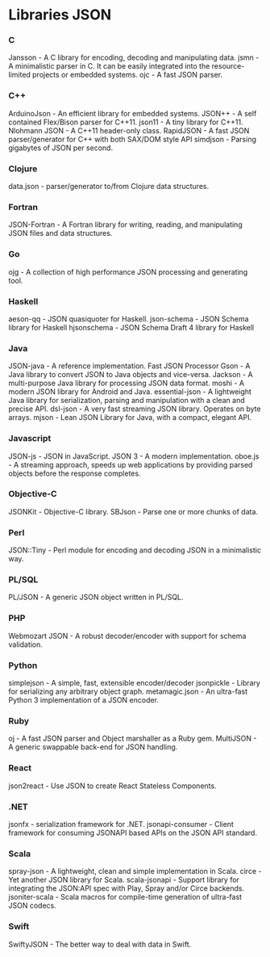 # Libraries JSON


### C

Jansson - A C library for encoding, decoding and manipulating data.
jsmn - A minimalistic parser in C. It can be easily integrated into the resource-limited projects or embedded systems.
ojc - A fast JSON parser.

### C++

ArduinoJson - An efficient library for embedded systems.
JSON++ - A self contained Flex/Bison parser for C++11.
json11 - A tiny library for C++11.
Nlohmann JSON - A C++11 header-only class.
RapidJSON - A fast JSON parser/generator for C++ with both SAX/DOM style API
simdjson - Parsing gigabytes of JSON per second.

### Clojure

data.json - parser/generator to/from Clojure data structures.

### Fortran

JSON-Fortran - A Fortran library for writing, reading, and manipulating JSON files and data structures.

### Go

ojg - A collection of high performance JSON processing and generating tool.

### Haskell

aeson-qq - JSON quasiquoter for Haskell.
json-schema - JSON Schema library for Haskell
hjsonschema - JSON Schema Draft 4 library for Haskell

### Java

JSON-java - A reference implementation.
Fast JSON Processor
Gson - A Java library to convert JSON to Java objects and vice-versa.
Jackson - A multi-purpose Java library for processing JSON data format.
moshi - A modern JSON library for Android and Java.
essential-json - A lightweight Java library for serialization, parsing and manipulation with a clean and precise API.
dsl-json - A very fast streaming JSON library. Operates on byte arrays.
mjson - Lean JSON Library for Java, with a compact, elegant API.

### Javascript

JSON-js - JSON in JavaScript.
JSON 3 - A modern implementation.
oboe.js - A streaming approach, speeds up web applications by providing parsed objects before the response completes.

### Objective-C

JSONKit - Objective-C library.
SBJson - Parse one or more chunks of data.

### Perl

JSON::Tiny - Perl module for encoding and decoding JSON in a minimalistic way.

### PL/SQL

PL/JSON - A generic JSON object written in PL/SQL.

### PHP

Webmozart JSON - A robust decoder/encoder with support for schema validation.

### Python

simplejson - A simple, fast, extensible encoder/decoder
jsonpickle - Library for serializing any arbitrary object graph.
metamagic.json - An ultra-fast Python 3 implementation of a JSON encoder.

### Ruby

oj - A fast JSON parser and Object marshaller as a Ruby gem.
MultiJSON - A generic swappable back-end for JSON handling.

### React

json2react - Use JSON to create React Stateless Components.

### .NET

jsonfx - serialization framework for .NET.
jsonapi-consumer - Client framework for consuming JSONAPI based APIs on the JSON API standard.

### Scala

spray-json - A lightweight, clean and simple implementation in Scala.
circe - Yet another JSON library for Scala.
scala-jsonapi - Support library for integrating the JSON:API spec with Play, Spray and/or Circe backends.
jsoniter-scala - Scala macros for compile-time generation of ultra-fast JSON codecs.

### Swift

SwiftyJSON - The better way to deal with data in Swift.